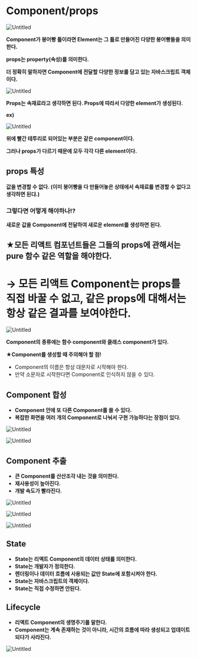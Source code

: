 # Component/props

![Untitled](Component%20props%20e6141409de6846a79ee3c6c8601c2066/Untitled.png)

**Component가 붕어빵 틀이라면 Element는 그 틀로 만들어진 다양한 붕어빵들을 의미한다.**

**props는 property(속성)를 의미한다.** 

**더 정확히 말하자면 Component에 전달할 다양한 정보를 담고 있는 자바스크립트 객체이다.**

![Untitled](Component%20props%20e6141409de6846a79ee3c6c8601c2066/Untitled%201.png)

**Props는 속재료라고 생각하면 된다. Props에 따라서 다양한 element가 생성된다.**

**ex)**

![Untitled](Component%20props%20e6141409de6846a79ee3c6c8601c2066/Untitled%202.png)

**위에 빨간 테투리로 되어있는 부분은 같은 component이다.**

**그러나 props가 다르기 때문에 모두 각각 다른 element이다.**

## props 특성

**값을 변경할 수 없다.  (이미 붕어빵을 다 만들어놓은 상태에서 속재료를 변경할 수 없다고 생각하면 된댜.)**

### **그렇다면 어떻게 해야하나!?**

**새로운 값을 Component에 전달하여 새로운 element를 생성하면 된다.**

## ★모든 리액트 컴포넌트들은 그들의 props에 관해서는 pure 함수 같은 역할을 해야한다.

# **→ 모든 리액트 Component는 props를 직접 바꿀 수 없고, 같은 props에 대해서는 항상 같은 결과를 보여야한다.**

![Untitled](Component%20props%20e6141409de6846a79ee3c6c8601c2066/Untitled%203.png)

**Component의 종류에는 함수 component와 클래스 component가 있다.**

**★Component를 생성할 때 주의해야 할 점!**

- Component의 이름은 항상 대문자로 시작해야 한다.
- 만약 소문자로 시작한다면 Component로 인식하지 않을 수 있다.

## Component 합성

- **Component 안에 또 다른 Component를 쓸 수 있다.**
- **복잡한 화면을 여러 개의 Component로 나눠서 구현 가능하다는 장점이 있다.**

![Untitled](Component%20props%20e6141409de6846a79ee3c6c8601c2066/Untitled%204.png)

![Untitled](Component%20props%20e6141409de6846a79ee3c6c8601c2066/Untitled%205.png)

## Component 추출

- **큰 Component를 산산조각 내는 것을 의미한다.**
- **재사용성이 높아진다.**
- **개발 속도가 빨라진다.**

![Untitled](Component%20props%20e6141409de6846a79ee3c6c8601c2066/Untitled%206.png)

![Untitled](Component%20props%20e6141409de6846a79ee3c6c8601c2066/Untitled%207.png)

![Untitled](Component%20props%20e6141409de6846a79ee3c6c8601c2066/Untitled%208.png)

## State

- **State는 리액트 Component의 데이터 상태를 의미한다.**
- **State는 개발자가 정의한다.**
- **렌더링이나 데이터 흐름에 사용되는 값만 State에 포함시켜야 한다.**
- **State는 자바스크립트의 객체이다.**
- **State는 직접 수정하면 안된다.**

## Lifecycle

- **리액트 Component의 생명주기를 말한다.**
- **Component는 계속 존재하는 것이 아니라, 시간의 흐름에 따라 생성되고 업데이트 되다가 사라진다.**

![Untitled](Component%20props%20e6141409de6846a79ee3c6c8601c2066/Untitled%209.png)